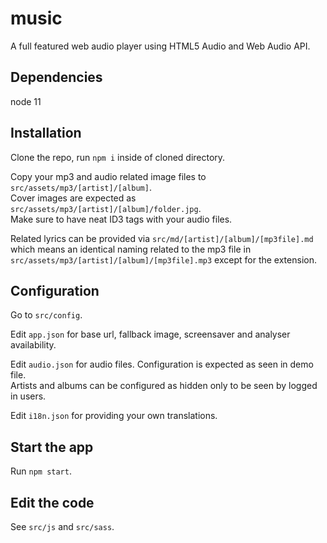 # music
A full featured web audio player using HTML5 Audio and Web Audio API.  

## Dependencies
node 11

## Installation
Clone the repo, run `npm i` inside of cloned directory.  

Copy your mp3 and audio related image files to `src/assets/mp3/[artist]/[album]`.  
Cover images are expected as `src/assets/mp3/[artist]/[album]/folder.jpg`.  
Make sure to have neat ID3 tags with your audio files.  

Related lyrics can be provided via `src/md/[artist]/[album]/[mp3file].md` which means an identical naming related to the mp3 file in `src/assets/mp3/[artist]/[album]/[mp3file].mp3` except for the extension.  

## Configuration
Go to `src/config`.  

Edit `app.json` for base url, fallback image, screensaver and analyser availability.  

Edit `audio.json` for audio files. Configuration is expected as seen in demo file.  
Artists and albums can be configured as hidden only to be seen by logged in users.  

Edit `i18n.json` for providing your own translations.  

## Start the app
Run `npm start`.

## Edit the code
See `src/js` and `src/sass`.
